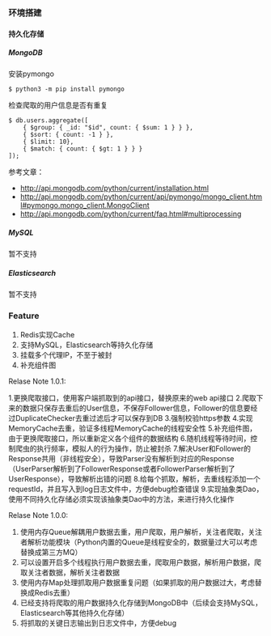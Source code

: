 ### 环境搭建

#### 持久化存储

##### MongoDB

安装pymongo

```
$ python3 -m pip install pymongo
```

检查爬取的用户信息是否有重复

```
$ db.users.aggregate([
    { $group: { _id: "$id", count: { $sum: 1 } } },
    { $sort: { count: -1 } },
    { $limit: 10},
    { $match: { count: { $gt: 1 } } }
]);
```

参考文章：

- http://api.mongodb.com/python/current/installation.html
- http://api.mongodb.com/python/current/api/pymongo/mongo_client.html#pymongo.mongo_client.MongoClient
- http://api.mongodb.com/python/current/faq.html#multiprocessing

##### MySQL

暂不支持

##### Elasticsearch

暂不支持

### Feature

1. Redis实现Cache
2. 支持MySQL，Elasticsearch等持久化存储
3. 挂载多个代理IP，不至于被封
4. 补充组件图

Relase Note 1.0.1:

1.更换爬取接口，使用客户端抓取到的api接口，替换原来的web api接口
2.爬取下来的数据只保存去重后的User信息，不保存Follower信息，Follower的信息要经过DuplicateChecker去重过滤后才可以保存到DB
3.强制校验https参数
4.实现MemoryCache去重，验证多线程MemoryCache的线程安全性
5.补充组件图，由于更换爬取接口，所以重新定义各个组件的数据结构
6.随机线程等待时间，控制爬虫的执行频率，模拟人的行为操作，防止被封杀
7.解决User和Follower的Response共用（非线程安全），导致Parser没有解析到对应的Response（UserParser解析到了FollowerResponse或者FollowerParser解析到了UserResponse），导致解析出错的问题
8.给每个抓取，解析，去重线程添加一个requestId，并且写入到log日志文件中，方便debug检查错误
9.实现抽象类Dao，使用不同持久化存储必须实现该抽象类Dao中的方法，来进行持久化操作

Relase Note 1.0.0:

1. 使用内存Queue解耦用户数据去重，用户爬取，用户解析，关注者爬取，关注者解析功能模块（Python内置的Queue是线程安全的，数据量过大可以考虑替换成第三方MQ）
2. 可以设置开启多个线程执行用户数据去重，爬取用户数据，解析用户数据，爬取关注者数据，解析关注者数据
3. 使用内存Map处理抓取用户数据重复问题（如果抓取的用户数据过大，考虑替换成Redis去重）
4. 已经支持将爬取的用户数据持久化存储到MongoDB中（后续会支持MySQL，Elasticsearch等其他持久化存储）
5. 将抓取的关键日志输出到日志文件中，方便debug
